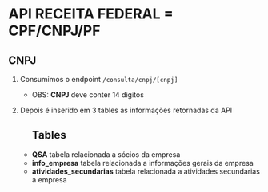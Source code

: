 # API RECEITA FEDERAL = CPF/CNPJ/PF

<h2> CNPJ </h2>

1. Consumimos o endpoint `/consulta/cnpj/[cnpj]`

    <ul>
      <li>OBS: <strong>CNPJ</strong> deve conter 14 digitos</li>
    </ul>
  
2. Depois é inserido em 3 tables as informações retornadas da API

    <ul> <h2>Tables</h2>
    <li> <strong>QSA</strong> tabela relacionada a sócios da empresa</li>
    <li><strong>info_empresa</strong> tabela relacionada a informações gerais da empresa</li>
    <li><strong>atividades_secundarias</strong> tabela relacionada a atividades secundarias a empresa</li>
    </ul>
